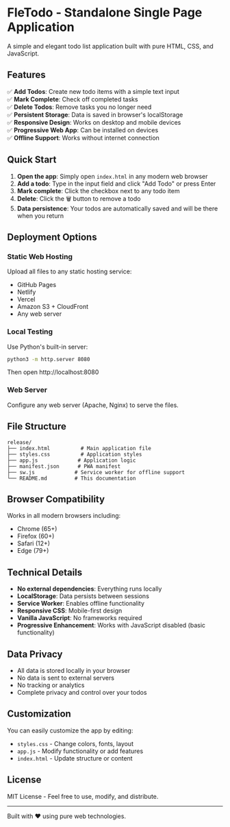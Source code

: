 # FleTodo - Standalone Single Page Application

A simple and elegant todo list application built with pure HTML, CSS, and JavaScript.

## Features

✅ **Add Todos**: Create new todo items with a simple text input  
✅ **Mark Complete**: Check off completed tasks  
✅ **Delete Todos**: Remove tasks you no longer need  
✅ **Persistent Storage**: Data is saved in browser's localStorage  
✅ **Responsive Design**: Works on desktop and mobile devices  
✅ **Progressive Web App**: Can be installed on devices  
✅ **Offline Support**: Works without internet connection  

## Quick Start

1. **Open the app**: Simply open `index.html` in any modern web browser
2. **Add a todo**: Type in the input field and click "Add Todo" or press Enter
3. **Mark complete**: Click the checkbox next to any todo item
4. **Delete**: Click the 🗑️ button to remove a todo
5. **Data persistence**: Your todos are automatically saved and will be there when you return

## Deployment Options

### Static Web Hosting
Upload all files to any static hosting service:
- GitHub Pages
- Netlify  
- Vercel
- Amazon S3 + CloudFront
- Any web server

### Local Testing
Use Python's built-in server:
```bash
python3 -m http.server 8080
```
Then open http://localhost:8080

### Web Server
Configure any web server (Apache, Nginx) to serve the files.

## File Structure

```
release/
├── index.html          # Main application file
├── styles.css          # Application styles
├── app.js             # Application logic
├── manifest.json      # PWA manifest
├── sw.js             # Service worker for offline support
└── README.md         # This documentation
```

## Browser Compatibility

Works in all modern browsers including:
- Chrome (65+)
- Firefox (60+)
- Safari (12+)
- Edge (79+)

## Technical Details

- **No external dependencies**: Everything runs locally
- **LocalStorage**: Data persists between sessions
- **Service Worker**: Enables offline functionality
- **Responsive CSS**: Mobile-first design
- **Vanilla JavaScript**: No frameworks required
- **Progressive Enhancement**: Works with JavaScript disabled (basic functionality)

## Data Privacy

- All data is stored locally in your browser
- No data is sent to external servers
- No tracking or analytics
- Complete privacy and control over your todos

## Customization

You can easily customize the app by editing:
- `styles.css` - Change colors, fonts, layout
- `app.js` - Modify functionality or add features
- `index.html` - Update structure or content

## License

MIT License - Feel free to use, modify, and distribute.

---

Built with ❤️ using pure web technologies.